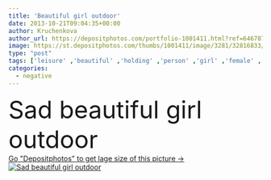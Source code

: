 ```yaml
---
title: 'Beautiful girl outdoor'
date: 2013-10-21T09:04:35+00:00
author: Kruchenkova
author_url: https://depositphotos.com/portfolio-1001411.html?ref=64678756
image: https://st.depositphotos.com/thumbs/1001411/image/3281/32816833/api_thumb_450.jpg?forcejpeg=true
type: "post"
tags: ['leisure' ,'beautiful' ,'holding' ,'person' ,'girl' ,'female' ,'young' ,'summer' ,'grass' ,'beauty' ,'nature' ,'outdoor' ,'portrait' ,'cute' ,'caucasian' ,'brunette' ,'eyes' ,'gray' ,'emotion' ,'expression' ,'pretty' ,'lying' ,'rest' ,'relax' ,'romantic' ,'lovely' ,'woman' ,'negative' ,'look' ,'attractive' ,'sadness' ,'sad' ,'dying' ,'fade' ,'swamp' ,'unhappy' ,'tragedy' ,'poisoned' ,'tragic' ,'reedmace' ]
categories: 
  - negative
---
```

<div aling="center">
            <font size="60"> Sad beautiful girl outdoor</font>   
</div>
<div>
    <a href='https://st.depositphotos.com/thumbs/1001411/image/3281/32816833/api_thumb_450.jpg?forcejpeg=true?ref=64678756' target=_blank > Go "Depositphotos" to get lage size of this picture ->
        <img href='https://st.depositphotos.com/thumbs/1001411/image/3281/32816833/api_thumb_450.jpg?forcejpeg=true?ref=64678756' src='https://st.depositphotos.com/1001411/3281/i/950/depositphotos_32816833-stock-photo-beautiful-girl-outdoor.jpg?forcejpeg=true' alt='Sad beautiful girl outdoor' >
    </a>
</div>
